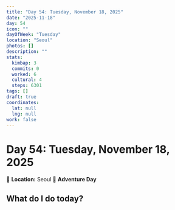```yaml
---
title: "Day 54: Tuesday, November 18, 2025"
date: "2025-11-18"
day: 54
icon: ""
dayOfWeek: "Tuesday"
location: "Seoul"
photos: []
description: ""
stats:
  kimbap: 3
  commits: 0
  worked: 6
  cultural: 4
  steps: 6301
tags: []
draft: true
coordinates:
  lat: null
  lng: null
work: false
---
```

# Day 54: Tuesday, November 18, 2025

📍 **Location:** Seoul
🎒 **Adventure Day**

## What do I do today?


